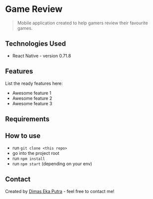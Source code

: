 # Game Review
> Mobile application created to help gamers review their favourite games.



## Technologies Used
- React Native - version 0.71.8


## Features
List the ready features here:
- Awesome feature 1
- Awesome feature 2
- Awesome feature 3

## Requirements


## How to use
- run `git clone <this repo>`
- go into the project root
- run `npm install`
- run `npm start` (depending on your env)


## Contact
Created by [Dimas Eka Putra](https://www.linkedin.com/in/masdimasekaputra/) - feel free to contact me!

